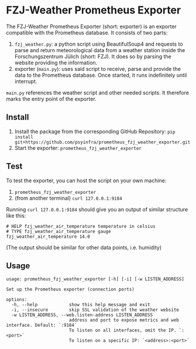 # FZJ-Weather Prometheus Exporter
The FZJ-Weather Prometheus Exporter (short: exporter) is an exporter compatible
with the Prometheus database. It consists of two parts:
  1. `fzj_weather.py`: a python script using BeautifulSoup4 and requests to
     parse and return meteorological data from a weather station inside the
     Forschungszentrum Jülich (short: FZJ). It does so by parsing the website
     providing the information.
  2. exporter (`main.py`): uses said script to receive, parse and provide
     the data to the Prometheus database. Once started, it runs indefinitely until interrupt.

`main.py` references the weather script and other needed scripts. It therefore
marks the entry point of the exporter.

## Install
1. Install the package from the corresponding GitHub Repository:
    `pip install git+https://github.com/psyinfra/prometheus_fzj_weather_exporter.git`
2. Start the exporter:
    `prometheus_fzj_weather_exporter`

## Test
To test the exporter, you can host the script on your own machine:
  1. `prometheus_fzj_weather_exporter`
  2. (from another terminal) `curl 127.0.0.1:9184`

Running `curl 127.0.0.1:9184` should give you an output of similar structure
like this:
```
# HELP fzj_weather_air_temperature temperature in celsius
# TYPE fzj_weather_air_temperature gauge
fzj_weather_air_temperature 14.0
```
(The output should be similar for other data points, i.e. humidity)

## Usage
```
usage: prometheus_fzj_weather_exporter [-h] [-i] [-w LISTEN_ADDRESS]

Set up the Prometheus exporter (connection ports)

options:
  -h, --help            show this help message and exit
  -i, --insecure        skip SSL validation of the weather website
  -w LISTEN_ADDRESS, --web.listen-address LISTEN_ADDRESS
                        address and port to expose metrics and web interface. Default: `:9184`
                        To listen on all interfaces, omit the IP. `:<port>`
                        To listen on a specific IP: `<address>:<port>`
```
